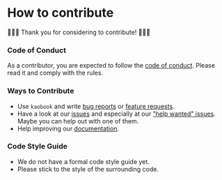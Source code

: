 # How to contribute

🎉🎉🎉 Thank you for considering to contribute! 🎉🎉🎉

### Code of Conduct
As a contributor, you are expected to follow the [code of conduct](https://github.com/fmarotta/kaobook/blob/master/CODE_OF_CONDUCT.md).
Please read it and comply with the rules.

### Ways to Contribute
*  Use ```kaobook``` and write [bug reports](https://github.com/fmarotta/kaobook/issues/new?assignees=&labels=&template=bug_report.md) or [feature requests](https://github.com/AlexanderZeilmann/kaobook/issues/new?assignees=&labels=&template=feature_request.md).
*  Have a look at our [issues](https://github.com/fmarotta/kaobook/issues) and especially at our ["help wanted" issues](https://github.com/fmarotta/kaobook/issues?q=is%3Aopen+is%3Aissue+label%3A%22help+wanted%22). Maybe you can help out with one of them.
*  Help improving our [documentation](https://github.com/fmarotta/kaobook/blob/master/example_and_documentation.pdf).

### Code Style Guide
* We do not have a formal code style guide yet.
* Please stick to the style of the surrounding code.
